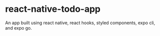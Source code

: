 # react-native-todo-app
An app built using react native, react hooks, styled components, expo cli, and expo go. 
